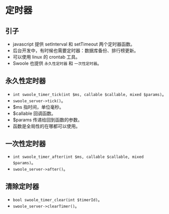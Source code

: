 # 定时器

## 引子
* javascript 提供 setInterval 和 setTimeout 两个定时器函数。
* 后台开发中，有时候也需要定时器：数据库备份、排行榜更新。
* 可以使用 linux 的 crontab 工具。
* Swoole 也提供 `永久性定时器` 和 `一次性定时器`。

## 永久性定时器
* `int swoole_timer_tick(int $ms, callable $callable, mixed $params)`。
* `swoole_server->tick()`。
* $ms 指时间，单位毫秒。
* $callable 回调函数。
* $params 传递给回到函数的参数。
* 函数是全局性的在哪都可以使用。

## 一次性定时器
* `int swoole_timer_after(int $ms, callable $callable, mixed $params)`。
* `swoole_server->after()`。

## 清除定时器
* `bool swoole_timer_clear(int $timerId)`。
* `swoole_server->clearTimer()`。


